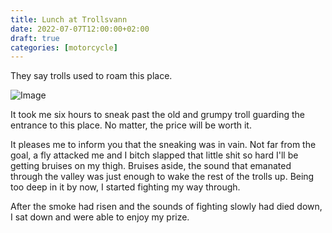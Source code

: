 ```yaml
---
title: Lunch at Trollsvann
date: 2022-07-07T12:00:00+02:00
draft: true
categories: [motorcycle]
---
```


They say trolls used to roam this place.

![Image](/img/3f2a99316528e2c396ef913255c10fe5.jpg)

It took me six hours to sneak past the old and grumpy troll guarding the entrance to this place. No matter, the price will be worth it. 

It pleases me to inform you that the sneaking was in vain. Not far from the goal, a fly attacked me and I bitch slapped that little shit so hard I'll be getting bruises on my thigh. Bruises aside, the sound that emanated through the valley was just enough to wake the rest of the trolls up. Being too deep in it by now, I started fighting my way through.

After the smoke had risen and the sounds of fighting slowly had died down, I sat down and were able to enjoy my prize. 

